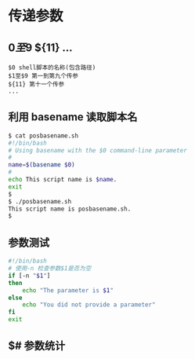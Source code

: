 # 传递参数

## $0至$9 ${11} ...
```
$0 shell脚本的名称(包含路径)
$1至$9 第一到第九个传参
${11} 第十一个传参
...
```
## 利用 basename 读取脚本名
```bash
$ cat posbasename.sh
#!/bin/bash
# Using basename with the $0 command-line parameter
#
name=$(basename $0)
#
echo This script name is $name.
exit
$
$ ./posbasename.sh
This script name is posbasename.sh.
$
```
## 参数测试
```bash
#!/bin/bash
# 使用-n 检查参数$1是否为空
if [-n "$1"]
then 
	echo "The parameter is $1"
else
	echo "You did not provide a parameter"
fi
exit
```
## $# 参数统计
```

```
